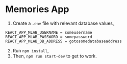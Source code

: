 # Memories App

1. Create a `.env` file with relevant database values,
```.env
REACT_APP_MLAB_USERNAME = someusername
REACT_APP_MLAB_PASSWORD = somepassword
REACT_APP_MLAB_DB_ADDRESS = gotosomedatabaseaddress
```
2. Run `npm install`,
3. Then, `npm run start-dev` to get to work.